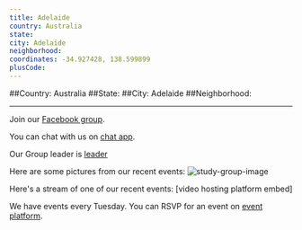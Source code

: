 ```yaml
---
title: Adelaide
country: Australia
state: 
city: Adelaide
neighborhood: 
coordinates: -34.927428, 138.599899
plusCode:
---
```


##Country: Australia
##State: 
##City: Adelaide
##Neighborhood: 
*****
Join our [Facebook group](https://www.facebook.com/groups/free.code.camp.adelaide).

You can chat with us on [chat app]().

Our Group leader is [leader]()

Here are some pictures from our recent events:
![study-group-image]()

Here's a stream of one of our recent events:
[video hosting platform embed]

We have events every Tuesday. You can RSVP for an event on [event platform]().
